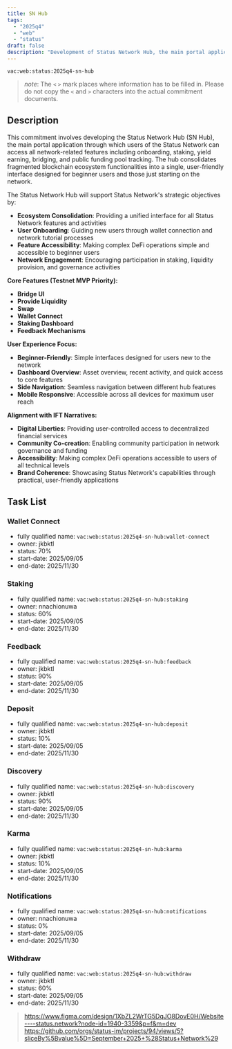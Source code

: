 ```yaml
---
title: SN Hub
tags:
  - "2025q4"
  - "web"
  - "status"
draft: false
description: "Development of Status Network Hub, the main portal application for Status Network users to access all network features including staking, yield earning, bridging, and public funding pool tracking in a unified interface."
---
```


`vac:web:status:2025q4-sn-hub`

> *note*: The `<` `>` mark places where information has to be filled in. Please do not copy the `<` and `>` characters into the actual commitment documents.
## Description

This commitment involves developing the Status Network Hub (SN Hub), the main portal application through which users of the Status Network can access all network-related features including onboarding, staking, yield earning, bridging, and public funding pool tracking. The hub consolidates fragmented blockchain ecosystem functionalities into a single, user-friendly interface designed for beginner users and those just starting on the network.

The Status Network Hub will support Status Network's strategic objectives by:
- **Ecosystem Consolidation**: Providing a unified interface for all Status Network features and activities
- **User Onboarding**: Guiding new users through wallet connection and network tutorial processes
- **Feature Accessibility**: Making complex DeFi operations simple and accessible to beginner users
- **Network Engagement**: Encouraging participation in staking, liquidity provision, and governance activities

**Core Features (Testnet MVP Priority):**
- **Bridge UI**
- **Provide Liquidity**
- **Swap**
- **Wallet Connect**
- **Staking Dashboard**
- **Feedback Mechanisms**

**User Experience Focus:**
- **Beginner-Friendly**: Simple interfaces designed for users new to the network
- **Dashboard Overview**: Asset overview, recent activity, and quick access to core features
- **Side Navigation**: Seamless navigation between different hub features
- **Mobile Responsive**: Accessible across all devices for maximum user reach

**Alignment with IFT Narratives:**
- **Digital Liberties**: Providing user-controlled access to decentralized financial services
- **Community Co-creation**: Enabling community participation in network governance and funding
- **Accessibility**: Making complex DeFi operations accessible to users of all technical levels
- **Brand Coherence**: Showcasing Status Network's capabilities through practical, user-friendly applications

## Task List

### Wallet Connect

* fully qualified name: `vac:web:status:2025q4-sn-hub:wallet-connect`
* owner: jkbktl
* status: 70%
* start-date: 2025/09/05
* end-date: 2025/11/30

### Staking

* fully qualified name: `vac:web:status:2025q4-sn-hub:staking`
* owner: nnachionuwa
* status: 60%
* start-date: 2025/09/05
* end-date: 2025/11/30

### Feedback

* fully qualified name: `vac:web:status:2025q4-sn-hub:feedback`
* owner: jkbktl
* status: 90%
* start-date: 2025/09/05
* end-date: 2025/11/30

### Deposit

* fully qualified name: `vac:web:status:2025q4-sn-hub:deposit`
* owner: jkbktl
* status: 10%
* start-date: 2025/09/05
* end-date: 2025/11/30

### Discovery

* fully qualified name: `vac:web:status:2025q4-sn-hub:discovery`
* owner: jkbktl
* status: 90%
* start-date: 2025/09/05
* end-date: 2025/11/30

### Karma

* fully qualified name: `vac:web:status:2025q4-sn-hub:karma`
* owner: jkbktl
* status: 10%
* start-date: 2025/09/05
* end-date: 2025/11/30

### Notifications

* fully qualified name: `vac:web:status:2025q4-sn-hub:notifications`
* owner: nnachionuwa
* status: 0%
* start-date: 2025/09/05
* end-date: 2025/11/30

### Withdraw

* fully qualified name: `vac:web:status:2025q4-sn-hub:withdraw`
* owner: jkbktl
* status: 60%
* start-date: 2025/09/05
* end-date: 2025/11/30

> https://www.figma.com/design/1XbZL2WrTG5DqJO8DovE0H/Website----status.network?node-id=1940-3359&p=f&m=dev
> https://github.com/orgs/status-im/projects/94/views/5?sliceBy%5Bvalue%5D=September+2025+%28Status+Network%29